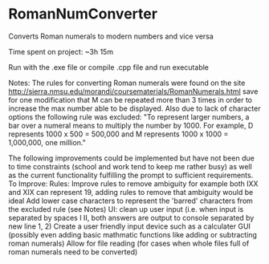 # RomanNumConverter
Converts Roman numerals to modern numbers and vice versa

Time spent on project: ~3h 15m

Run with the .exe file or compile .cpp file and run executable

Notes:
The rules for converting Roman numerals were found on the site http://sierra.nmsu.edu/morandi/coursematerials/RomanNumerals.html save for one modification that M can be repeated more than 3 times in order to increase the max number able to be displayed.
Also due to lack of character options the following rule was excluded:
"To represent larger numbers, a bar over a numeral means to multiply the number by 1000. For example, D represents 1000 x 500 = 500,000 and M represents 1000 x 1000 = 1,000,000, one million."

The following improvements could be implemented but have not been due to time constraints (school and work tend to keep me rather busy) as well as the current functionality fulfilling the prompt to sufficient requirements.
To Improve:
Rules:
Improve rules to remove ambiguity for example both IXX and XIX can represent 19, adding rules to remove that ambiguity would be ideal
Add lower case characters to represent the 'barred' characters from the excluded rule (see Notes)
UI:
clean up user input (i.e. when input is separated by spaces I II, both answers are output to console separated by new line 1, 2)
Create a user friendly input device such as a calculater GUI (possibly even adding basic mathmatic functions like adding or subtracting roman numerals)
Allow for file reading (for cases when whole files full of roman numerals need to be converted)
